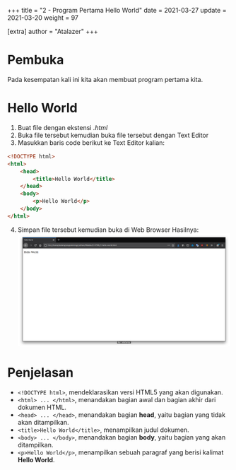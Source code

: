 +++
title = "2 - Program Pertama Hello World"
date = 2021-03-27
update = 2021-03-20
weight = 97

[extra]
author = "Atalazer"
+++

# Pembuka
Pada kesempatan kali ini kita akan membuat program pertama kita.

# Hello World
1. Buat file dengan ekstensi *.html*
2. Buka file tersebut kemudian buka file tersebut dengan Text Editor
3. Masukkan baris code berikut ke Text Editor kalian:
```html
<!DOCTYPE html>
<html>
    <head>
        <title>Hello World</title>
    </head>
    <body>
        <p>Hello World</p>
    </body>
</html>
```
4. Simpan file tersebut kemudian buka di Web Browser
Hasilnya:
![Hello World di Browser](/img/html/2-hello-world.png)

# Penjelasan
- `<!DOCTYPE html>`, mendeklarasikan versi HTML5 yang akan digunakan.
- `<html> ... </html>`, menandakan bagian awal dan bagian akhir dari dokumen HTML.
- `<head> ... </head>`, menandakan bagian **head**, yaitu bagian yang tidak akan ditampilkan.
- `<title>Hello World</title>`, menampilkan judul dokumen.
- `<body> ... </body>`, menandakan bagian **body**, yaitu bagian yang akan ditampilkan.
- `<p>Hello World</p>`, menampilkan sebuah paragraf yang berisi kalimat **Hello World**.

